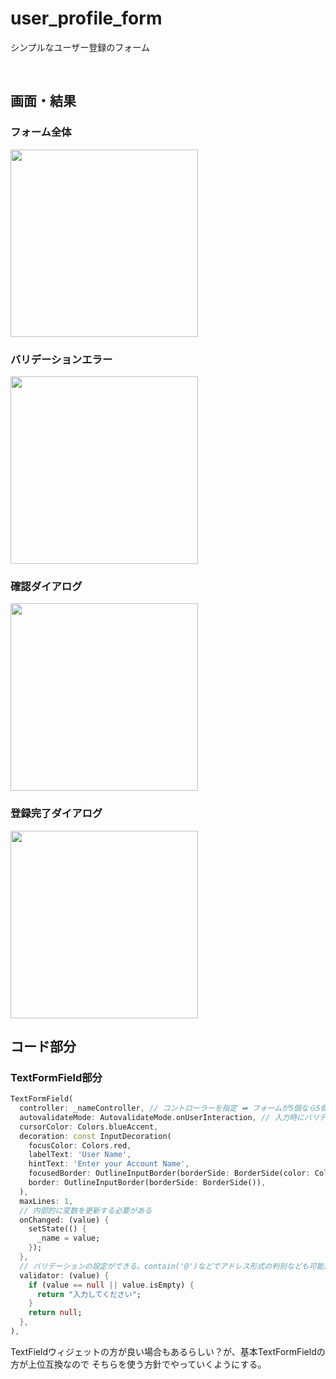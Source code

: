 # user_profile_form
シンプルなユーザー登録のフォーム

<br>

## 画面・結果
### フォーム全体
<img width="300" src="https://user-images.githubusercontent.com/67848399/159878805-89641c20-4d19-4e99-8f8c-777249a51165.png">

### バリデーションエラー
<img width="300" src="https://user-images.githubusercontent.com/67848399/159878823-a1ab86e1-979e-4b88-8d85-b9b0963a8f74.png">

### 確認ダイアログ
<img width="300" src="https://user-images.githubusercontent.com/67848399/159878827-ecce7fde-b3f0-4ad8-8b3b-30d8be395e3b.png">

### 登録完了ダイアログ
<img width="300" src="https://user-images.githubusercontent.com/67848399/159878834-d47fa1ea-8af3-4d8c-8882-af12afb8d750.png">

## コード部分
### TextFormField部分
```dart
TextFormField(
  controller: _nameController, // コントローラーを指定 ➡︎ フォームが5個なら5個作らないとダメ・・・？
  autovalidateMode: AutovalidateMode.onUserInteraction, // 入力時にバリデーションを実行する（ちょっと鬱陶しい）
  cursorColor: Colors.blueAccent,
  decoration: const InputDecoration(
    focusColor: Colors.red,
    labelText: 'User Name',
    hintText: 'Enter your Account Name',
    focusedBorder: OutlineInputBorder(borderSide: BorderSide(color: Colors.blueAccent)),
    border: OutlineInputBorder(borderSide: BorderSide()),
  ),
  maxLines: 1,
  // 内部的に変数を更新する必要がある
  onChanged: (value) {
    setState(() {
      _name = value;
    });
  },
  // バリデーションの設定ができる。contain('@')などでアドレス形式の判別なども可能。
  validator: (value) {
    if (value == null || value.isEmpty) {
      return "入力してください";
    }
    return null;
  },
),
```
TextFieldウィジェットの方が良い場合もあるらしい？が、基本TextFormFieldの方が上位互換なので
そちらを使う方針でやっていくようにする。
